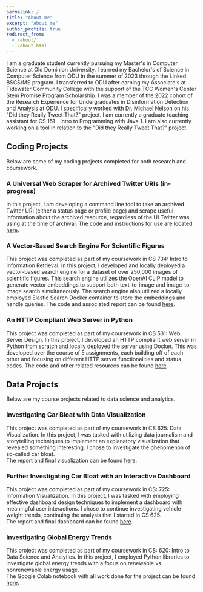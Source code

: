 ```yaml
---
permalink: /
title: "About me"
excerpt: "About me"
author_profile: true
redirect_from: 
  - /about/
  - /about.html
---
```

I am a graduate student currently pursuing my Master's in Computer Science at Old Dominion University. I earned my Bachelor's of Science in Computer Science from ODU in the summer of 2023 through the Linked BSCS/MS program. I transferred to ODU after earning my Associate's at Tidewater Community College with the support of the TCC Women's Center Stem Promise Program Scholarship. I was a member of the 2022 cohort of the Research Experience for Undergraduates in Disinformation Detection and Analysis at ODU. I specifically worked with Dr. Michael Nelson on his "Did they Really Tweet That?" project. I am currently a graduate teaching assistant for CS 151 - Intro to Programming with Java 1. I am also currently working on a tool in relation to the "Did they Really Tweet That?" project.  

## Coding Projects  
Below are some of my coding projects completed for both research and coursework.  

### A Universal Web Scraper for Archived Twitter URIs (in-progress)  
In this project, I am developing a command line tool to take an archived Twitter URI (either a status page or profile page) and scrape useful information about the archived resource, regardless of the UI Twitter was using at the time of archival. The code and instructions for use are located [here](https://github.com/calebkbrad/tweet-memento-scraper).  

### A Vector-Based Search Engine For Scientific Figures
This project was completed as part of my coursework in CS 734: Intro to Information Retrieval. In this project, I developed and locally deployed a vector-based search engine for a dataset of over 250,000 images of scientific figures. This search engine utilizes the OpenAI CLIP model to generate vector embeddings to support both text-to-image and image-to-image search simultaneously. The search engine also utilized a locally employed Elastic Search Docker container to store the embeddings and handle queries. The code and associated report can be found [here](https://github.com/calebkbrad/Vector-Search-Engine).  

### An HTTP Compliant Web Server in Python
This project was completed as part of my coursework in CS 531: Web Server Design. In this project, I developed an HTTP compliant web server in Python from scratch and locally deployed the server using Docker. This was developed over the course of 5 assignments, each building off of each other and focusing on different HTTP server functionalities and status codes. The code and other related resources can be found [here](https://github.com/calebkbrad/calebsserver).

## Data Projects  
Below are my course projects related to data science and analytics.
### Investigating Car Bloat with Data Visualization  
This project was completed as part of my coursework in CS 625: Data Visualization. In this project, I was tasked with utilizing data journalism and storytelling techniques to implement an explanatory visualization that revealed something interesting. I chose to investigate the phenomenon of so-called car bloat.  
The report and final visualization can be found [here](https://github.com/calebkbrad/car-bloat-visualization).  
### Further Investigating Car Bloat with an Interactive Dashboard  
This project was completed as part of my coursework in CS: 725: Information Visualization. In this project, I was tasked with employing effective dashboard design techniques to implement a dashboard with meaningful user interactions. I chose to continue investigating vehicle weight trends, continuing the analysis that I started in CS 625.  
The report and final dashboard can be found [here](https://github.com/calebkbrad/725Project/blob/main/project-report.md).  
### Investigating Global Energy Trends  
This project was completed as part of my coursework in CS: 620: Intro to Data Science and Analytics. In this project, I employed Python libraries to investigate global energy trends with a focus on renewable vs nonrenewable energy usage.  
The Google Colab notebook with all work done for the project can be found [here](https://colab.research.google.com/drive/13aEsPHRwSAUX9BxaG5beelY-hLmBAmMe?usp=sharing).  
